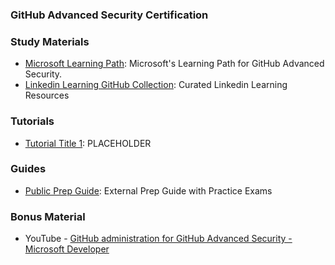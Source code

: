 ### <a name="GitHub-Advanced-Security-Certification"></a> GitHub Advanced Security Certification

### Study Materials

- [Microsoft Learning Path](https://docs.microsoft.com/en-us/users/githubtraining/collections/rqymc6yw8q5rey): Microsoft's Learning Path for GitHub Advanced Security.
- [Linkedin Learning GitHub Collection](https://www.linkedin.com/learning-login/share?account=3322&forceAccount=false&redirect=https%3A%2F%2Fwww.linkedin.com%2Flearning%2Fcollections%2F7085622970492039168%3Ftrk%3Dshare_collection_url%26shareId%3DadxbYWb6SH6JDq2EiJIikw%253D%253D): Curated Linkedin Learning Resources

### Tutorials

- [Tutorial Title 1](link-to-tutorial-1): PLACEHOLDER
  
### Guides

- [Public Prep Guide](https://github.com/nolecram/github-certification-preparation-guide): External Prep Guide with Practice Exams

### Bonus Material

- YouTube - [GitHub administration for GitHub Advanced Security - Microsoft Developer](https://www.youtube.com/watch?v=RBZWViUuc5M&t=1499s)
